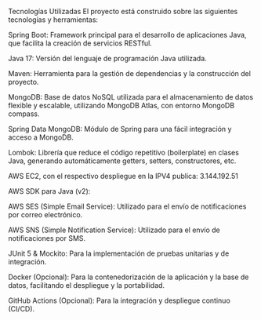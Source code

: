 Tecnologías Utilizadas
El proyecto está construido sobre las siguientes tecnologías y herramientas:

Spring Boot: Framework principal para el desarrollo de aplicaciones Java, que facilita la creación de servicios RESTful.

Java 17: Versión del lenguaje de programación Java utilizada.

Maven: Herramienta para la gestión de dependencias y la construcción del proyecto.

MongoDB: Base de datos NoSQL utilizada para el almacenamiento de datos flexible y escalable, utilizando MongoDB Atlas, con entorno MongoDB compass.

Spring Data MongoDB: Módulo de Spring para una fácil integración y acceso a MongoDB.

Lombok: Librería que reduce el código repetitivo (boilerplate) en clases Java, generando automáticamente getters, setters, constructores, etc.

AWS EC2, con el respectivo despliegue en la IPV4 publica: 3.144.192.51

AWS SDK para Java (v2):

AWS SES (Simple Email Service): Utilizado para el envío de notificaciones por correo electrónico.

AWS SNS (Simple Notification Service): Utilizado para el envío de notificaciones por SMS.

JUnit 5 & Mockito: Para la implementación de pruebas unitarias y de integración.

Docker (Opcional): Para la contenedorización de la aplicación y la base de datos, facilitando el despliegue y la portabilidad.

GitHub Actions (Opcional): Para la integración y despliegue continuo (CI/CD).

